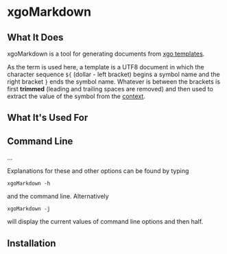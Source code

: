 <h1 class="appTop">xgoMarkdown</h1>

## What It Does

xgoMarkdown is a tool for generating documents from [xgo templates](template.html).

As the term is used here, a template is a UTF8 document in which the
character sequence `${` (dollar - left bracket) begins a symbol name
and the right bracket `}` ends the symbol name.  Whatever is between
the brackets is first **trimmed** (leading and trailing spaces are removed)
and then used to extract the value of the symbol from the 
[context](context.html).

## What It's Used For

## Command Line

...

Explanations for these and other options can be found by typing

    xgoMarkdown -h

and the command line.  Alternatively

    xgoMarkdown -j

will display the current values of command line options and then half.

## Installation
